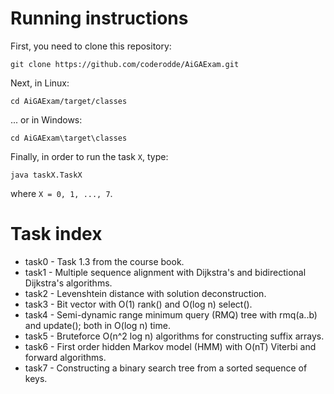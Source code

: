 # Running instructions

First, you need to clone this repository:
```
git clone https://github.com/coderodde/AiGAExam.git
```

Next, in Linux:
```
cd AiGAExam/target/classes
```
... or in Windows:
```
cd AiGAExam\target\classes
```

Finally, in order to run the task `X`, type:
```
java taskX.TaskX
```
where `X = 0, 1, ..., 7`.

# Task index
- task0 - Task 1.3 from the course book.
- task1 - Multiple sequence alignment with Dijkstra's and bidirectional Dijkstra's algorithms.
- task2 - Levenshtein distance with solution deconstruction.
- task3 - Bit vector with O(1) rank() and O(log n) select().
- task4 - Semi-dynamic range minimum query (RMQ) tree with rmq(a..b) and update(); both in O(log n) time.
- task5 - Bruteforce O(n^2 log n) algorithms for constructing suffix arrays.
- task6 - First order hidden Markov model (HMM) with O(nT) Viterbi and forward algorithms.
- task7 - Constructing a binary search tree from a sorted sequence of keys.
